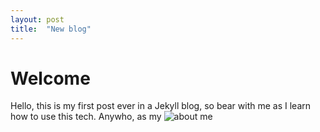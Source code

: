 ```yaml
---
layout: post
title:  "New blog"
---
```


# Welcome

Hello, this is my first post ever in a Jekyll blog, so bear with me as I learn how to use this tech. Anywho, as my ![about me](/about)
